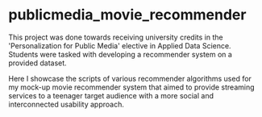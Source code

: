 # publicmedia_movie_recommender
This project was done towards receiving university credits in the 'Personalization for Public Media' elective in Applied Data Science. Students were tasked with developing a recommender system on a provided dataset. 

Here I showcase the scripts of various recommender algorithms used for my mock-up movie recommender system that aimed to provide streaming services to a teenager target audience with a more social and interconnected usability approach.

